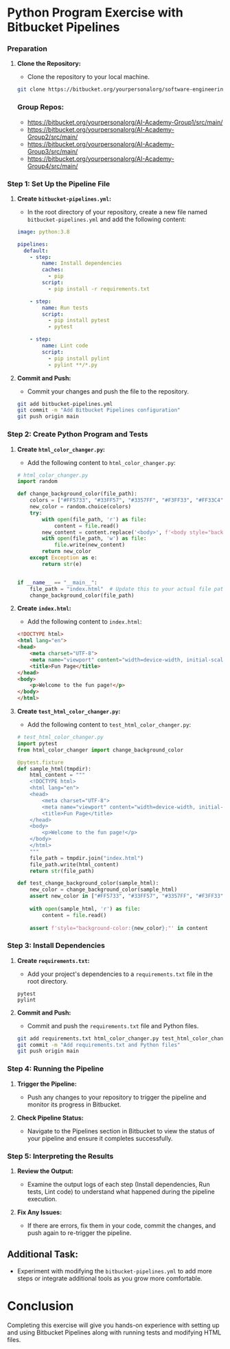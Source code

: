 # Python Program Exercise with Bitbucket Pipelines

### Preparation 
1. **Clone the Repository:**
    - Clone the repository to your local machine.
    ```bash
    git clone https://bitbucket.org/yourpersonalorg/software-engineering-ai/src/main/
    ```

    ### Group Repos: 
    - https://bitbucket.org/yourpersonalorg/AI-Academy-Group1/src/main/
    - https://bitbucket.org/yourpersonalorg/AI-Academy-Group2/src/main/
    - https://bitbucket.org/yourpersonalorg/AI-Academy-Group3/src/main/
    - https://bitbucket.org/yourpersonalorg/AI-Academy-Group4/src/main/

### Step 1: Set Up the Pipeline File 
1. **Create `bitbucket-pipelines.yml`:**
    - In the root directory of your repository, create a new file named `bitbucket-pipelines.yml` and add the following content:

    ```yaml
    image: python:3.8

    pipelines:
      default:
        - step:
            name: Install dependencies
            caches:
              - pip
            script:
              - pip install -r requirements.txt

        - step:
            name: Run tests
            script:
              - pip install pytest
              - pytest

        - step:
            name: Lint code
            script:
              - pip install pylint
              - pylint **/*.py
    ```

2. **Commit and Push:**
    - Commit your changes and push the file to the repository.
    ```bash
    git add bitbucket-pipelines.yml
    git commit -m "Add Bitbucket Pipelines configuration"
    git push origin main
    ```

### Step 2: Create Python Program and Tests 

1. **Create `html_color_changer.py`:**
    - Add the following content to `html_color_changer.py`:

    ```python
    # html_color_changer.py
    import random

    def change_background_color(file_path):
        colors = ["#FF5733", "#33FF57", "#3357FF", "#F3FF33", "#FF33C4"]
        new_color = random.choice(colors)
        try:
            with open(file_path, 'r') as file:
                content = file.read()
            new_content = content.replace('<body>', f'<body style="background-color:{new_color};">')
            with open(file_path, 'w') as file:
                file.write(new_content)
            return new_color
        except Exception as e:
            return str(e)


    if __name__ == "__main__":
        file_path = "index.html"  # Update this to your actual file path
        change_background_color(file_path)
    ```

2. **Create `index.html`:**
    - Add the following content to `index.html`:

    ```html
    <!DOCTYPE html>
    <html lang="en">
    <head>
        <meta charset="UTF-8">
        <meta name="viewport" content="width=device-width, initial-scale=1.0">
        <title>Fun Page</title>
    </head>
    <body>
        <p>Welcome to the fun page!</p>
    </body>
    </html>
    ```

3. **Create `test_html_color_changer.py`:**
    - Add the following content to `test_html_color_changer.py`:

    ```python
    # test_html_color_changer.py
    import pytest
    from html_color_changer import change_background_color

    @pytest.fixture
    def sample_html(tmpdir):
        html_content = """
        <!DOCTYPE html>
        <html lang="en">
        <head>
            <meta charset="UTF-8">
            <meta name="viewport" content="width=device-width, initial-scale=1.0">
            <title>Fun Page</title>
        </head>
        <body>
            <p>Welcome to the fun page!</p>
        </body>
        </html>
        """
        file_path = tmpdir.join("index.html")
        file_path.write(html_content)
        return str(file_path)

    def test_change_background_color(sample_html):
        new_color = change_background_color(sample_html)
        assert new_color in ["#FF5733", "#33FF57", "#3357FF", "#F3FF33", "#FF33C4"]
        
        with open(sample_html, 'r') as file:
            content = file.read()
        
        assert f'style="background-color:{new_color};"' in content
    ```

### Step 3: Install Dependencies 
1. **Create `requirements.txt`:**
    - Add your project's dependencies to a `requirements.txt` file in the root directory.
    ```text
    pytest
    pylint
    ```

2. **Commit and Push:**
    - Commit and push the `requirements.txt` file and Python files.
    ```bash
    git add requirements.txt html_color_changer.py test_html_color_changer.py index.html
    git commit -m "Add requirements.txt and Python files"
    git push origin main
    ```

### Step 4: Running the Pipeline 
1. **Trigger the Pipeline:**
    - Push any changes to your repository to trigger the pipeline and monitor its progress in Bitbucket.

2. **Check Pipeline Status:**
    - Navigate to the Pipelines section in Bitbucket to view the status of your pipeline and ensure it completes successfully.

### Step 5: Interpreting the Results
1. **Review the Output:**
    - Examine the output logs of each step (Install dependencies, Run tests, Lint code) to understand what happened during the pipeline execution.

2. **Fix Any Issues:**
    - If there are errors, fix them in your code, commit the changes, and push again to re-trigger the pipeline.

## Additional Task:
- Experiment with modifying the `bitbucket-pipelines.yml` to add more steps or integrate additional tools as you grow more comfortable.

# Conclusion
Completing this exercise will give you hands-on experience with setting up and using Bitbucket Pipelines along with running tests and modifying HTML files. 
